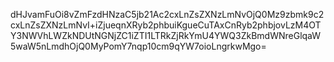 dHJvamFuOi8vZmFzdHNzaC5jb21Ac2cxLnZsZXNzLmNvOjQ0Mz9zbmk9c2cxLnZsZXNzLmNvI+iZjueqnXRyb2phbuiKgueCuTAxCnRyb2phbjovLzM4OTY3NWVhLWZkNDUtNGNjZC1iZTI1LTRkZjRkYmU4YWQ3ZkBmdWNreGlqaW5waW5nLmdhOjQ0MyPomY7nqp10cm9qYW7oioLngrkwMgo=
